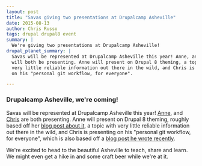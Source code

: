```yaml
---
layout: post
title: "Savas giving two presentations at Drupalcamp Asheville"
date: 2015-08-13
author: Chris Russo
tags: drupal drupal8 event
summary: | 
  We're giving two presentations at Drupalcamp Asheville!
drupal_planet_summary: |
  Savas will be represented at Drupalcamp Asheville this year! Anne, and Chris
  will both be presenting. Anne will present on Drupal 8 theming, a topic with
  very little reliable information out there in the wild, and Chris is presenting
  on his "personal git workflow, for everyone".

---
```


### Drupalcamp Asheville, we're coming!
Savas will be represented at Drupalcamp Asheville this year! 
[Anne](/team/anne-tomasevich/), and 
[Chris](/team/chris-russo/)
are both presenting. Anne will present on Drupal 8 theming, roughly based off
her [blog post about it](/2015/06/10/d8-theming-basics.html), a topic with
very little reliable information out there in the wild, and Chris is presenting
on his "personal git workflow, for everyone", which is also based off a 
[blog post he wrote recently](/2015/07/09/personal-git-workflow.html).

We're excited to head to the beautiful Asheville to teach, share and learn. We
might even get a hike in and some craft beer while we're at it.


